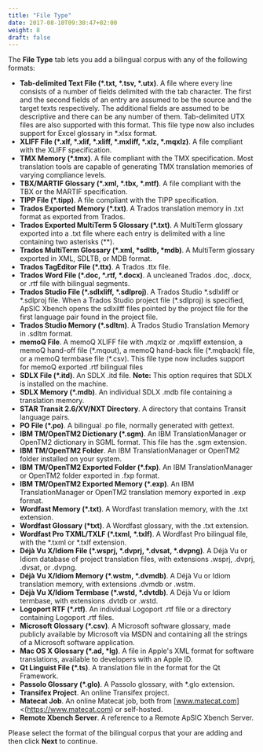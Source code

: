 ```yaml
---
title: "File Type"
date: 2017-08-10T09:30:47+02:00
weight: 8
draft: false
---
```


The **File Type** tab lets you add a bilingual corpus with any of the following formats:

*	**Tab-delimited Text File (*.txt, *.tsv, *.utx)**. A file where every line consists of a number of fields 
	delimited with the tab character. The first and the second fields of an entry are assumed to be the source 
	and the target texts respectively. The additional fields are assumed to be descriptive and there can be any 
	number of them. Tab-delimited UTX files are also supported with this format. This file type now also includes support 
	for Excel glossary in *.xlsx format. 
*	**XLIFF File (*.xlf, *.xlif, *.xliff, *.mxliff, *.xlz, *.mqxlz)**. A file compliant with the XLIFF specification.
*	**TMX Memory (*.tmx)**. A file compliant with the TMX specification. Most translation tools are capable of generating
	TMX translation memories of varying compliance levels.
*	**TBX/MARTIF Glossary (*.xml, *.tbx, *.mtf)**. A file compliant with the TBX or the MARTIF specification.
*	**TIPP File (*.tipp)**. A file compliant with the TIPP specification.
*	**Trados Exported Memory (*.txt)**. A Trados translation memory in .txt format as exported from Trados.
*	**Trados Exported MultiTerm 5 Glossary (*.txt)**. A MultiTerm glossary exported into a .txt file where each entry is 
	delimited with a line containing two asterisks (\*\*).
*	**Trados MultiTerm Glossary (*.xml, *sdltb, *mdb)**. A MultiTerm glossary exported in XML, SDLTB, or MDB format.
*	**Trados TagEditor File (*.ttx)**. A Trados .ttx file.
*	**Trados Word File (*.doc, *.rtf, *.docx)**. A uncleaned Trados .doc, .docx, or .rtf file with bilingual segments.
*	**Trados Studio File (*.sdlxliff, *.sdlproj)**. A Trados Studio \*.sdlxliff or \*.sdlproj file. When a Trados Studio 
	project file (*.sdlproj) is specified, ApSIC Xbench opens the sdlxilff files pointed by the project file for the 
	first language pair found in the project file.
*	**Trados Studio Memory (*.sdltm)**. A Trados Studio Translation Memory in .sdltm format.
*	**memoQ File**. A memoQ XLIFF file with .mqxlz or .mqxliff extension, a memoQ hand-off file (\*.mqout), a memoQ hand-back
	file (\*.mqback) file, or a memoQ termbase file (\*.csv). This file type now includes support for memoQ 
	exported .rtf bilingual files
*	**SDLX File (\*.itd)**. An SDLX .itd file. **Note:** This option requires that SDLX is installed on the machine. 
*	**SDLX Memory (\*.mdb)**. An individual SDLX .mdb file containing a translation memory.
*	**STAR Transit 2.6/XV/NXT Directory**. A directory that contains Transit language pairs.
*	**PO File (*.po)**. A bilingual .po file, normally generated with gettext.
*	**IBM TM/OpenTM2 Dictionary (*.sgm)**. An IBM TranslationManager or OpenTM2 dictionary in SGML format. 
	This file has the .sgm extension.
*	**IBM TM/OpenTM2 Folder**. An IBM TranslationManager or OpenTM2 folder installed on your system.
*	**IBM TM/OpenTM2 Exported Folder (*.fxp)**. An IBM TranslationManager or OpenTM2 folder exported in .fxp format.
*	**IBM TM/OpenTM2 Exported Memory (*.exp)**. An IBM TranslationManager or OpenTM2 translation memory exported in .exp format.
*	**Wordfast Memory (*.txt)**. A Wordfast translation memory, with the .txt extension.
*	**Wordfast Glossary (*txt)**. A Wordfast glossary, with the .txt extension.
*	**Wordfast Pro TXML/TXLF (*.txml, *.txlf)**. A Wordfast Pro bilingual file, with the *.txml or *.txlf extension.
*	**Déjà Vu X/Idiom File (*.wsprj, *.dvprj, *.dvsat, *.dvpng)**. A Déjà Vu or Idiom database of project translation files, with 
	extensions .wsprj, .dvprj, .dvsat, or .dvpng.
*	**Déjà Vu X/Idiom Memory (*.wstm, *.dvmdb)**. A Déjà Vu or Idiom translation memory, with extensions .dvmdb or .wstm.
*	**Déjà Vu X/Idiom Termbase (*.wstd, *.dvtdb)**. A Déjà Vu or Idiom termbase, with extensions .dvtdb or .wstd.
*	**Logoport RTF (*.rtf)**. An individual Logoport .rtf file or a directory containing Logoport .rtf files.
*	**Microsoft Glossary (*.csv)**. A Microsoft software glossary, made publicly available by Microsoft via MSDN and containing all 
	the strings of a Microsoft software application.
*	**Mac OS X Glossary (*.ad, *lg)**. A file in Apple's XML format for software translations, available to developers with an Apple ID.
*	**Qt Linguist File (*.ts)**. A translation file in the format for the Qt Framework.
*	**Passolo Glossary (*.glo)**. A Passolo glossary, with *.glo extension.
*	**Transifex Project**. An online Transifex project.
*	**Matecat Job**. An online Matecat job, both from [www.matecat.com]<(https://www.matecat.com) or self-hosted.
*	**Remote Xbench Server**. A reference to a Remote ApSIC Xbench Server.

Please select the format of the bilingual corpus that your are adding and then click **Next** to continue.
